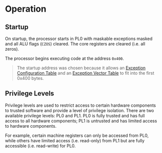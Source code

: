 # Operation

## Startup

On startup, the processor starts in PL0 with maskable exceptions masked and all
ALU flags (`CZOS`) cleared. The core registers are cleared (i.e. all zeros).

The processor begins executing code at the address `0x400`.

> The startup address was chosen because it allows an
> [Exception Configuration Table][ect] and an [Exception Vector Table][evt] to
> fit into the first 0x400 bytes.

## Privilege Levels

Privilege levels are used to restrict access to certain hardware components to
trusted software and provide a level of privilege isolation. There are two
available privilege levels: PL0 and PL1. PL0 is fully trusted and has full
access to all hardware components; PL1 is untrusted and has limited access to
hardware components.

For example, certain machine registers can only be accessed from PL0, while
others have limited access (i.e. read-only) from PL1 but are fully accessible
(i.e. read-write) for PL0.

[ect]: ./exceptions.md#exception-configuration-table
[evt]: ./exceptions.md#exception-vector-table
